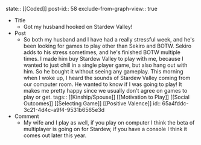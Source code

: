 state:: [[Coded]]
post-id:: 58
exclude-from-graph-view:: true

- Title
	- Got my husband hooked on Stardew Valley!
- Post
	- So both my husband and I have had a really stressful week, and he's been looking for games to play other than Sekiro and BOTW. Sekiro adds to his stress sometimes, and he's finished BOTW multiple times. I made him buy Stardew Valley to play with me, because I wanted to just chill in a single player game, but also hang out with him. So he bought it without seeing any gameplay. This morning when I woke up, I heard the sounds of Stardew Valley coming from our computer room. He wanted to know if I was going to play! It makes me pretty happy since we usually don't agree on games to play or get.
	  tags:: [[Kinship/Spouse]] [[Motivation to Play]] [[Social Outcomes]] [[Selecting Game]] [[Positive Valence]]
	  id:: 65a4fddc-3c21-4d4c-a9f4-9531b6565e3d
- Comment
	- My wife and I play as well, if you play on computer I think the beta of multiplayer is going on for Stardew, if you have a console I think it comes out later this year.